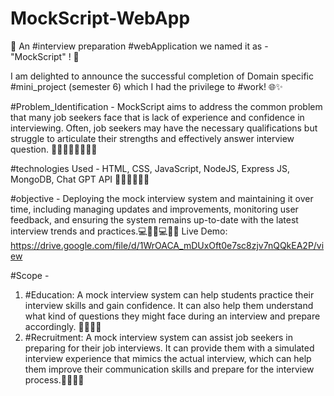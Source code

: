 # MockScript-WebApp

🚀 An #interview preparation #webApplication we named it as - "MockScript" ! 🎉

I am delighted to announce the successful completion of Domain specific #mini_project (semester 6) which I had the privilege to #work! 🌐✨

#Problem_Identification - MockScript aims to address the common problem that many job seekers face that is lack of experience and confidence in interviewing. Often, job seekers may have the necessary qualifications but struggle to articulate their strengths and effectively answer interview question. 👨‍💼👨‍💼👩‍💼👩‍💼

#technologies Used - HTML, CSS, JavaScript, NodeJS, Express JS, MongoDB, Chat GPT API 👨‍🔧👩‍🔧👨‍🔧

#objective - Deploying the mock interview system and maintaining it over time, including managing updates and improvements, monitoring user feedback, and ensuring the system remains up-to-date with the latest interview trends and practices.💻👨‍💼💻👩‍💼
Live Demo: https://drive.google.com/file/d/1WrOACA_mDUxOft0e7sc8zjv7nQQkEA2P/view

#Scope -  
1. #Education: A mock interview system can help students practice their interview skills and gain confidence. It can also help them understand what kind of questions they might face during an interview and prepare accordingly. 👨‍🎓👩‍🎓
2. #Recruitment: A mock interview system can assist job seekers in preparing for their job interviews. It can provide them with a simulated interview experience that mimics the actual interview, which can help them improve their communication skills and prepare for the interview process.👨‍💼👩‍💼
